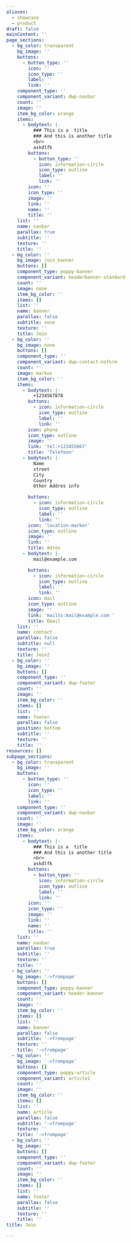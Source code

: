 ```yaml
---
aliases:
  - showcase
  - product
draft: false
mainContent: ''
page_sections:
  - bg_color: transparent
    bg_image: ''
    buttons:
      - button_type: ''
        icon: ''
        icon_type: ''
        label: ''
        link: ''
    component_type: ''
    component_variant: dwp-navbar
    count: ''
    image: ''
    item_bg_color: orange
    items:
      - bodytext: |-
          ### This is a  title
          ### And this is another title
          <br>
          askdlfk
        buttons:
          - button_type: ''
            icon: information-circle
            icon_type: outline
            label: ''
            link: ''
        icon: ''
        icon_type: ''
        image: ''
        link: ''
        name: ''
        title: ''
    list: ''
    name: navbar
    parallax: true
    subtitle: ''
    texture: ''
    title: ''
  - bg_color: ''
    bg_image: join_banner
    buttons: []
    component_type: poppy-banner
    component_variant: headerbanner-standard
    count: ''
    image: none
    item_bg_color: ''
    items: []
    list: ''
    name: banner
    parallax: false
    subtitle: none
    texture: ''
    title: Join
  - bg_color: ''
    bg_image: none
    buttons: []
    component_type: ''
    component_variant: dwp-contact-noform
    count: ''
    image: markus
    item_bg_color: ''
    items:
      - bodytext: |-
          +1234567878
        buttons:
          - icon: information-circle
            icon_type: outline
            label: ''
            link: ''
        icon: phone
        icon_type: outline
        image: ''
        link: 'tel:+123455667'
        title: 'Telefoon'
      - bodytext: |-
          Name
          street
          City
          Country
          Other Addres info

        buttons:
          - icon: information-circle
            icon_type: outline
            label: ''
            link: ''
        icon: 'location-marker'
        icon_type: outline
        image: ''
        link: ''
        title: Adres
      - bodytext: |-
          mail@example.com

        buttons:
          - icon: information-circle
            icon_type: outline
            label: ''
            link: ''
        icon: mail
        icon_type: outline
        image: ''
        link: 'mailto:mail@example.com '
        title: Email
    list: ''
    name: contact
    parallax: false
    subtitle: null
    texture: ''
    title: Join2
  - bg_color: ''
    bg_image: ''
    buttons: []
    component_type: ''
    component_variant: dwp-footer
    count: ''
    image: ''
    item_bg_color: ''
    items: []
    list: ''
    name: footer
    parallax: false
    position: bottom
    subtitle: ''
    texture: ''
    title: ''
resources: []
subpage_sections:
  - bg_color: transparent
    bg_image: ''
    buttons:
      - button_type: ''
        icon: ''
        icon_type: ''
        label: ''
        link: ''
    component_type: ''
    component_variant: dwp-navbar
    count: ''
    image: ''
    item_bg_color: orange
    items:
      - bodytext: |-
          ### This is a  title
          ### And this is another title
          <br>
          askdlfk
        buttons:
          - button_type: ''
            icon: information-circle
            icon_type: outline
            label: ''
            link: ''
        icon: ''
        icon_type: ''
        image: ''
        link: ''
        name: ''
        title: ''
    list: ''
    name: navbar
    parallax: true
    subtitle: ''
    texture: ''
    title: ''
  - bg_color: ''
    bg_image: '->frompage'
    buttons: []
    component_type: poppy-banner
    component_variant: header-banner
    count: ''
    image: ''
    item_bg_color: ''
    items: []
    list: ''
    name: banner
    parallax: false
    subtitle: '->frompage'
    texture: ''
    title: '->frompage'
  - bg_color: ''
    bg_image: '->frompage'
    buttons: []
    component_type: poppy-article
    component_variant: article1
    count: ''
    image: ''
    item_bg_color: ''
    items: []
    list: ''
    name: article
    parallax: false
    subtitle: '->frompage'
    texture: ''
    title: '->frompage'
  - bg_color: ''
    bg_image: ''
    buttons: []
    component_type: ''
    component_variant: dwp-footer
    count: ''
    image: ''
    item_bg_color: ''
    items: []
    list: ''
    name: footer
    parallax: false
    subtitle: ''
    texture: ''
    title: ''
title: Join

---
```

